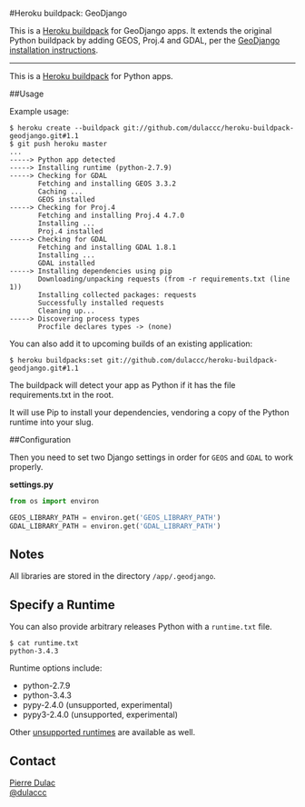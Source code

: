 #Heroku buildpack: GeoDjango

This is a [Heroku buildpack](http://devcenter.heroku.com/articles/buildpacks) for GeoDjango apps.
It extends the original Python buildpack by adding GEOS, Proj.4 and GDAL, per the [GeoDjango installation
instructions](https://docs.djangoproject.com/en/dev/ref/contrib/gis/install/).

---

This is a [Heroku buildpack](http://devcenter.heroku.com/articles/buildpacks) for Python apps.

##Usage

Example usage:

    $ heroku create --buildpack git://github.com/dulaccc/heroku-buildpack-geodjango.git#1.1
    $ git push heroku master
    ...
    -----> Python app detected
    -----> Installing runtime (python-2.7.9)
    -----> Checking for GDAL
           Fetching and installing GEOS 3.3.2
           Caching ...
           GEOS installed
    -----> Checking for Proj.4
           Fetching and installing Proj.4 4.7.0
           Installing ...
           Proj.4 installed
    -----> Checking for GDAL
           Fetching and installing GDAL 1.8.1
           Installing ...
           GDAL installed
    -----> Installing dependencies using pip
           Downloading/unpacking requests (from -r requirements.txt (line 1))
           Installing collected packages: requests
           Successfully installed requests
           Cleaning up...
    -----> Discovering process types
           Procfile declares types -> (none)

You can also add it to upcoming builds of an existing application:

    $ heroku buildpacks:set git://github.com/dulaccc/heroku-buildpack-geodjango.git#1.1

The buildpack will detect your app as Python if it has the file requirements.txt in the root.

It will use Pip to install your dependencies, vendoring a copy of the Python runtime into your slug.

##Configuration

Then you need to set two Django settings in order for `GEOS` and `GDAL` to work properly.

**settings.py**

```python
from os import environ

GEOS_LIBRARY_PATH = environ.get('GEOS_LIBRARY_PATH')
GDAL_LIBRARY_PATH = environ.get('GDAL_LIBRARY_PATH')
```

## Notes

All libraries are stored in the directory `/app/.geodjango`.

## Specify a Runtime

You can also provide arbitrary releases Python with a `runtime.txt` file.

    $ cat runtime.txt
    python-3.4.3

Runtime options include:

- python-2.7.9
- python-3.4.3
- pypy-2.4.0 (unsupported, experimental)
- pypy3-2.4.0 (unsupported, experimental)

Other [unsupported runtimes](https://github.com/kennethreitz/python-versions/tree/master/formula) are available as well.

## Contact

[Pierre Dulac](http://github.com/dulaccc)  
[@dulaccc](https://twitter.com/dulaccc)
